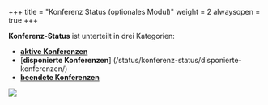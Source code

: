 +++
title = "Konferenz Status (optionales Modul)"
weight = 2
alwaysopen = true
+++

**Konferenz-Status** ist unterteilt in drei Kategorien:

 - [**aktive Konferenzen**](/status/konferenz-status/aktive-konferenzen/)
 - [**disponierte Konferenzen**] (/status/konferenz-status/disponierte-konferenzen/)
 - [**beendete Konferenzen**](/status/konferenz-status/beendete-konferenzen/)


![](/img/status_konferenz_status.png?classes=shadow&width=900px)